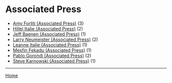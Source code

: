 # Associated Press

  * [Amy Forliti (Associated Press)](./associated-press/amy-forliti/) (3)
  * [Hillel Italie (Associated Press)](./associated-press/hillel-italie/) (2)
  * [Jeff Baenen (Associated Press)](./associated-press/jeff-baenen/) (1)
  * [Larry Neumeister (Associated Press)](./associated-press/larry-neumeister/) (2)
  * [Leanne Italie (Associated Press)](./associated-press/leanne-italie/) (1)
  * [Mesfin Fekadu (Associated Press)](./associated-press/mesfin-fekadu/) (1)
  * [Pablo Gorondi (Associated Press)](./associated-press/pablo-gorondi/) (2)
  * [Steve Karnowski (Associated Press)](./associated-press/steve-karnowski/) (1)

----

[Home](../)
